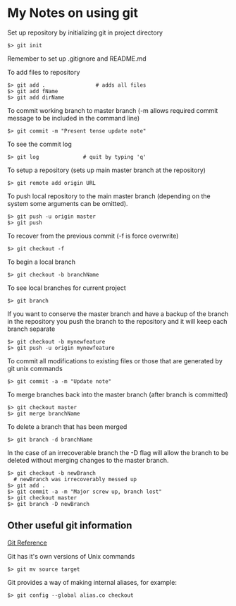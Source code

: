 # My Notes on using git

Set up repository by initializing git in project directory

~~~ shell
$> git init
~~~

Remember to set up .gitignore and README.md

To add files to repository

~~~ shell
$> git add . 				# adds all files
$> git add fName
$> git add dirName
~~~

To commit working branch to master branch (-m allows required commit message to be included in the command line)

~~~ shell
$> git commit -m "Present tense update note"
~~~

To see the commit log

~~~ shell
$> git log				# quit by typing 'q'
~~~

To setup a repository (sets up main master branch at the repository)

~~~ shell
$> git remote add origin URL
~~~

To push local repository to the main master branch (depending on the system some arguments can be omitted).

~~~ shell
$> git push -u origin master
$> git push
~~~

To recover from the previous commit (-f is force overwrite)

~~~ shell
$> git checkout -f
~~~

To begin a local branch

~~~ shell
$> git checkout -b branchName
~~~

To see local branches for current project

~~~ shell
$> git branch
~~~

If you want to conserve the master branch and have a backup of the branch in the repository you push the branch to the repository and it will keep each branch separate

~~~ shell
$> git checkout -b mynewfeature
$> git push -u origin mynewfeature
~~~

To commit all modifications to existing files or those that are generated by git unix commands

~~~ shell
$> git commit -a -m "Update note"
~~~

To merge branches back into the master branch (after branch is committed)

~~~ shell
$> git checkout master
$> git merge branchName
~~~

To delete a branch that has been merged

~~~ shell
$> git branch -d branchName
~~~

In the case of an irrecoverable branch the -D flag will allow the branch to be deleted without merging changes to the master branch.

~~~ shell
$> git checkout -b newBranch
  # newBranch was irrecoverably messed up
$> git add .
$> git commit -a -m "Major screw up, branch lost"
$> git checkout master
$> git branch -D newBranch
~~~

## Other useful git information
[Git Reference](http://gitref.org/)

Git has it's own versions of Unix commands

~~~ shell
$> git mv source target
~~~

Git provides a way of making internal aliases, for example:

~~~ shell
$> git config --global alias.co checkout
~~~